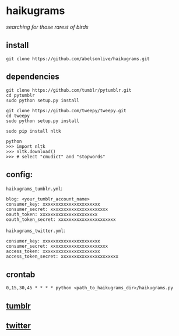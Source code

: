 haikugrams
==========

_searching for those rarest of birds_
## install
```
git clone https://github.com/abelsonlive/haikugrams.git
```
## dependencies
```
git clone https://github.com/tumblr/pytumblr.git
cd pytumblr
sudo python setup.py install 
```
```
git clone https://github.com/tweepy/tweepy.git
cd tweepy
sudo python setup.py install 
```
```
sudo pip install nltk
```
```
python
>>> import nltk
>>> nltk.download()
>>> # select "cmudict" and "stopwords"
```
## config:
`haikugrams_tumblr.yml`:
```
blog: <your_tumblr_account_name>
consumer_key: xxxxxxxxxxxxxxxxxxxxxx
consumer_secret: xxxxxxxxxxxxxxxxxxxxxx
oauth_token: xxxxxxxxxxxxxxxxxxxxxx
oauth_token_secret: xxxxxxxxxxxxxxxxxxxxxx
```
`haikugrams_twitter.yml`:
```
consumer_key: xxxxxxxxxxxxxxxxxxxxxx
consumer_secret: xxxxxxxxxxxxxxxxxxxxxx
access_token: xxxxxxxxxxxxxxxxxxxxxx
access_token_secret: xxxxxxxxxxxxxxxxxxxxxx
```
## crontab
```
0,15,30,45 * * * * python <path_to_haikugrams_dir>/haikugrams.py 
```

## [tumblr](http://haikugrams.tumblr.com/)
## [twitter](http://twitter.com/haikugrams)

